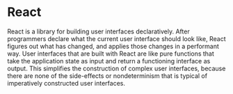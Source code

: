 # React

React is a library for building user interfaces declaratively. After programmers declare what the current user interface should look like, React figures out what has changed, and applies those changes in a performant way. User interfaces that are built with React are like pure functions that take the application state as input and return a functioning interface as output. This simplifies the construction of complex user interfaces, because there are none of the side-effects or nondeterminism that is typical of imperatively constructed user interfaces.
